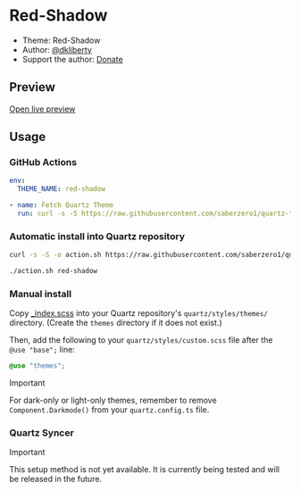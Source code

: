 # Red-Shadow

- Theme: Red-Shadow
- Author: <a href="https://github.com/DKLiberty" target="_blank" rel="noopener noreferrer">@dkliberty</a>
- Support the author: <a href="https://www.buymeacoffee.com/dkliberty" target="_blank" rel="noopener noreferrer">Donate</a>

## Preview

[Open live preview](https://quartz-themes.github.io/red-shadow/)

## Usage

### GitHub Actions

```yaml
env:
  THEME_NAME: red-shadow
```

```yaml
- name: Fetch Quartz Theme
  run: curl -s -S https://raw.githubusercontent.com/saberzero1/quartz-themes/master/action.sh | bash -s -- $THEME_NAME
```

### Automatic install into Quartz repository

```bash
curl -s -S -o action.sh https://raw.githubusercontent.com/saberzero1/quartz-themes/master/action.sh

./action.sh red-shadow
```

### Manual install

Copy [_index.scss](./_index.scss) into your Quartz repository's `quartz/styles/themes/` directory. (Create the `themes` directory if it does not exist.)

Then, add the following to your `quartz/styles/custom.scss` file after the `@use "base";` line:

```scss
@use "themes";
```

> [!IMPORTANT]
> For dark-only or light-only themes, remember to remove `Component.Darkmode()` from your `quartz.config.ts` file.

### Quartz Syncer

> [!IMPORTANT]
> This setup method is not yet available. It is currently being tested and will be released in the future.
